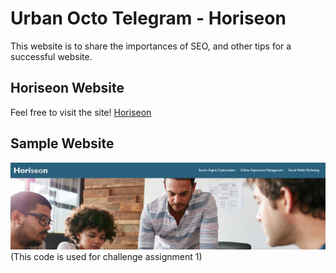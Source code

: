 # Urban Octo Telegram - Horiseon
This website is to share the importances of SEO, and other tips for a successful website. 

## Horiseon Website
Feel free to visit the site!
[Horiseon](https://fchoi1.github.io/urban-octo-telegram-fabio/)

## Sample Website
![Website Snippet](/assets/images/Horiseon_snippet.PNG)
\(This code is used for challenge assignment 1\)

